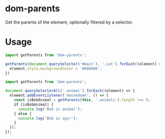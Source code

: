 # dom-parents
Get the parents of the element, optionally filtered by a selector.

# Usage

```JavaScript
import getParents from 'dom-parents';

getParents(document.querySelector('#main'), '.cat').forEach((element) => {
  element.style.backgroundColor = '#008800';
})
```

```JavaScript
import getParents from 'dom-parents';

document.querySelectorAll('.animal').forEach((element) => {
  element.addEventListener('mousedown', () => {
    const isBobAnimal = getParents(this, '.animals').length !== 0;
    if (isBobAnimal) {
      console.log('Bob is animal');
    } else {
      console.log('Bob is spy!');
    }
  });
});
```